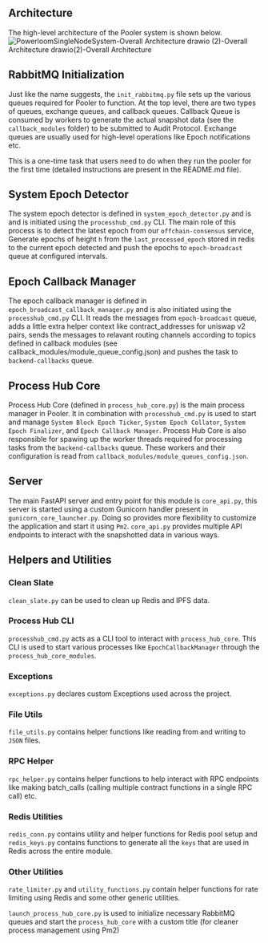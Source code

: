 ## Architecture
The high-level architecture of the Pooler system is shown below.
![PowerloomSingleNodeSystem-Overall Architecture drawio (2)-Overall Architecture drawio(2)-Overall Architecture](https://user-images.githubusercontent.com/9114274/208862877-0c4dc2b6-bddd-4a35-81b4-599669f4e942.jpg)


## RabbitMQ Initialization

Just like the name suggests, the `init_rabbitmq.py` file sets up the various queues required for Pooler to function. At the top level, there are two types of queues, exchange queues, and callback queues. 
Callback Queue is consumed by workers to generate the actual snapshot data (see the `callback_modules` folder) to be submitted to Audit Protocol.
Exchange queues are usually used for high-level operations like Epoch notifications etc.

This is a one-time task that users need to do when they run the pooler for the first time (detailed instructions are present in the README.md file).


## System Epoch Detector
The system epoch detector is defined in `system_epoch_detector.py` and is and is initiated using the `processhub_cmd.py` CLI. 
The main role of this process is to detect the latest epoch from our `offchain-consensus` service, Generate epochs of height `h` from the `last_processed_epoch` stored in redis to the current epoch detected and push the epochs to `epoch-broadcast` queue at configured intervals.

## Epoch Callback Manager
The epoch callback manager is defined in `epoch_broadcast_callback_manager.py` and is also initiated using the `processhub_cmd.py` CLI.
It reads the messages from `epoch-broadcast` queue, adds a little extra helper context like contract_addresses for uniswap v2 pairs, 
sends the messages to relavant routing channels according to topics defined in callback modules (see callback_modules/module_queue_config.json) and pushes the task to `backend-callbacks` queue.

## Process Hub Core
Process Hub Core (defined in `process_hub_core.py`) is the main process manager in Pooler. It in combination with `processhub_cmd.py` is used to start and manage `System Block Epoch Ticker`, `System Epoch Collator`, `System Epoch Finalizer`, and `Epoch Callback Manager`. Process Hub Core is also responsible for spawing up the worker threads required for processing tasks from the `backend-callbacks` queue. These workers and their configuration is read from `callback_modules/module_queues_config.json`.

## Server
The main FastAPI server and entry point for this module is `core_api.py`, this server is started using a custom Gunicorn handler present in `gunicorn_core_launcher.py`. Doing so provides more flexibility to customize the application and start it using `Pm2`. `core_api.py` provides multiple API endpoints to interact with the snapshotted data in various ways.


## Helpers and Utilities
### Clean Slate
`clean_slate.py` can be used to clean up Redis and IPFS data.

### Process Hub CLI
`processhub_cmd.py` acts as a CLI tool to interact with `process_hub_core`. This CLI is used to start various processes like `EpochCallbackManager` through the `process_hub_core_modules`.

### Exceptions
`exceptions.py` declares custom Exceptions used across the project.

### File Utils
`file_utils.py` contains helper functions like reading from and writing to `JSON` files.

### RPC Helper
`rpc_helper.py` contains helper functions to help interact with RPC endpoints like making batch_calls (calling multiple contract functions in a single RPC call) etc.

### Redis Utilities
`redis_conn.py` contains utility and helper functions for Redis pool setup and `redis_keys.py` contains functions to generate all the `keys` that are used in Redis across the entire module.

### Other Utilities
`rate_limiter.py` and `utility_functions.py` contain helper functions for rate limiting using Redis and some other generic utilities.

`launch_process_hub_core.py` is used to initialize necessary RabbitMQ queues and start the `process_hub_core` with a custom title (for cleaner process management using Pm2) 
